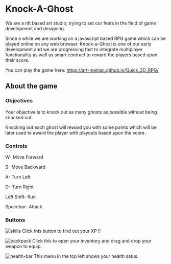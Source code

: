 # Knock-A-Ghost

We are a nft based art studio, trying to set our feets in the field of game development and designing.

Since a while we are working on a javascript based RPG game which can be played online on any web browser. Knock-a-Ghost is one of our early development and we are progressing fast to integrate multiplayer functionality as well as smart contract to reward the players based upon their score.

You can play the game here: https://art-maniac.github.io/Quick_3D_RPG/

## About the game

### Objectives

Your objective is to knock out as many ghosts as possible without being knocked out.

Knocking out each ghost will reward you with some points which will be later used to award the player with playouts based upon the score.

### Controls

W- Move Forward

S- Move Backward

A- Turn Left

D- Turn Right

Left Shift- Run

Spacebar- Attack

### Buttons

![skills](https://user-images.githubusercontent.com/43541876/145345093-268927e2-ab4b-4445-8a83-c2eca06f0272.png) Click this button to find out your XP !!

![backpack](https://user-images.githubusercontent.com/43541876/145345217-6a4ecd42-2005-4db4-a076-16c0480a3732.png) Click this to open your inventory and drag and drop your weapon to equip.

![health-bar](https://user-images.githubusercontent.com/43541876/145345380-5d1e996b-7409-4214-83f0-fdf9aeaf70de.png) This menu in the top left shows your health satus.
